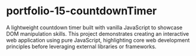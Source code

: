 # portfolio-15-countdownTimer
A lightweight countdown timer built with vanilla JavaScript to showcase DOM manipulation skills. This project demonstrates creating an interactive web application using pure JavaScript, highlighting core web development principles before leveraging external libraries or frameworks.
